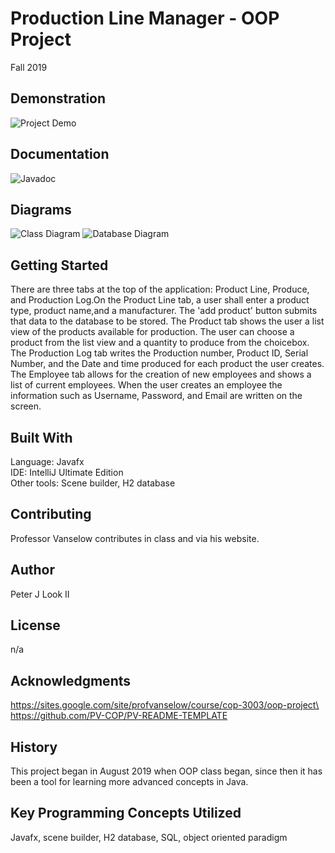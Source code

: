 # Production Line Manager - OOP Project
Fall 2019
## Demonstration
![Project Demo](https://user-images.githubusercontent.com/54293097/70383044-2ef52400-1935-11ea-893f-fe3080f6b30e.gif)
## Documentation
![Javadoc](https://plook239.github.io/ProductLine_OOP_FXDD/)
## Diagrams
![Class Diagram](https://user-images.githubusercontent.com/54293097/70383080-b80c5b00-1935-11ea-95d3-9b509bbb4ce9.jpg)
![Database Diagram](https://user-images.githubusercontent.com/54293097/70384047-8f409180-1946-11ea-8e16-0009c38b0b2e.jpg)
## Getting Started
There are three tabs at the top of the application: Product Line, Produce, and Production Log.On the Product Line tab, a user shall enter a product type, product name,and a manufacturer. The 'add product' button submits that data to the database to be stored.
The Product tab shows the user a list view of the products available for production. The user can choose a product from the list view and a quantity to produce from the choicebox. The Production Log tab writes the Production number, Product ID, Serial Number, and the Date and time produced for each product the user creates. The Employee tab allows for the creation of new employees and shows a list of current employees. When the user creates an employee the information such as Username, Password, and Email are written on the screen.
## Built With
Language: Javafx \
IDE: IntelliJ Ultimate Edition \
Other tools: Scene builder, H2 database
## Contributing
Professor Vanselow contributes in class and via his website.
## Author
Peter J Look II
## License
n/a
## Acknowledgments
https://sites.google.com/site/profvanselow/course/cop-3003/oop-project\
https://github.com/PV-COP/PV-README-TEMPLATE
## History
This project began in August 2019 when OOP class began, since then it has been a tool for learning more advanced concepts in Java.
## Key Programming Concepts Utilized
Javafx, scene builder, H2 database, SQL, object oriented paradigm
